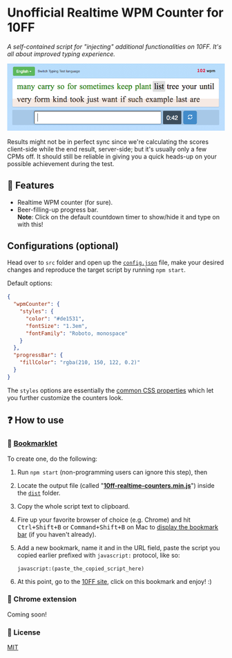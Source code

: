 # Unofficial Realtime WPM Counter for 10FF
*A self-contained script for "injecting" additional functionalities on 10FF. It's all about improved typing experience.*

![Screenshot 1](/src/assets/images/scrshot_01.png "Showing WPM counter at top right corner.")

Results might not be in perfect sync since we're calculating the scores client-side while the end result, server-side; but it's usually only a few CPMs off. It should still be reliable in giving you a quick heads-up on your possible achievement during the test.

## 🌟 Features
- Realtime WPM counter (for sure).
- Beer-filling-up progress bar.  
    **Note**: Click on the default countdown timer to show/hide it and type on with this!

## Configurations (optional)
Head over to `src` folder and open up the [`config.json`](/src/config.json) file, make your desired changes and reproduce the target script by running `npm start`.

Default options:
```json
{
  "wpmCounter": {
    "styles": {
      "color": "#de1531",
      "fontSize": "1.3em",
      "fontFamily": "Roboto, monospace"
    }
  },
  "progressBar": {
    "fillColor": "rgba(210, 150, 122, 0.2)"
  }
}
```
The `styles` options are essentially the [common CSS properties][link-css-prop] which let you further customize the counters look.

## ❓ How to use
### 🔖 [Bookmarklet](https://en.wikipedia.org/wiki/Bookmarklet)
To create one, do the following:
1. Run `npm start` (non-programming users can ignore this step), then
1. Locate the output file (called "[**10ff-realtime-counters.min.js**][script-file]") inside the [`dist`](/dist/) folder.
1. Copy the whole script text to clipboard.
1. Fire up your favorite browser of choice (e.g. Chrome) and hit <kbd>Ctrl+Shift+B</kbd> or <kbd>Command+Shift+B</kbd> on Mac to [display the bookmark bar][bookmark] (if you haven't already).
1. Add a new bookmark, name it and in the URL field, paste the script you copied earlier prefixed with `javascript:` protocol, like so:

    ```
    javascript:(paste_the_copied_script_here)
    ```

1. At this point, go to the [10FF site][10ff], click on this bookmark and enjoy! :)

### 🚀 Chrome extension
Coming soon!

### 📜 License
[MIT](/LICENSE)

[10ff]: https://10fastfingers.com/
[bookmark]: https://support.google.com/chrome/answer/188842?co=GENIE.Platform%3DDesktop&hl=en
[script-file]: /dist/10ff-realtime-counters.min.js
[link-css-prop]: https://developer.mozilla.org/en-US/docs/Web/CSS/CSS_Properties_Reference
